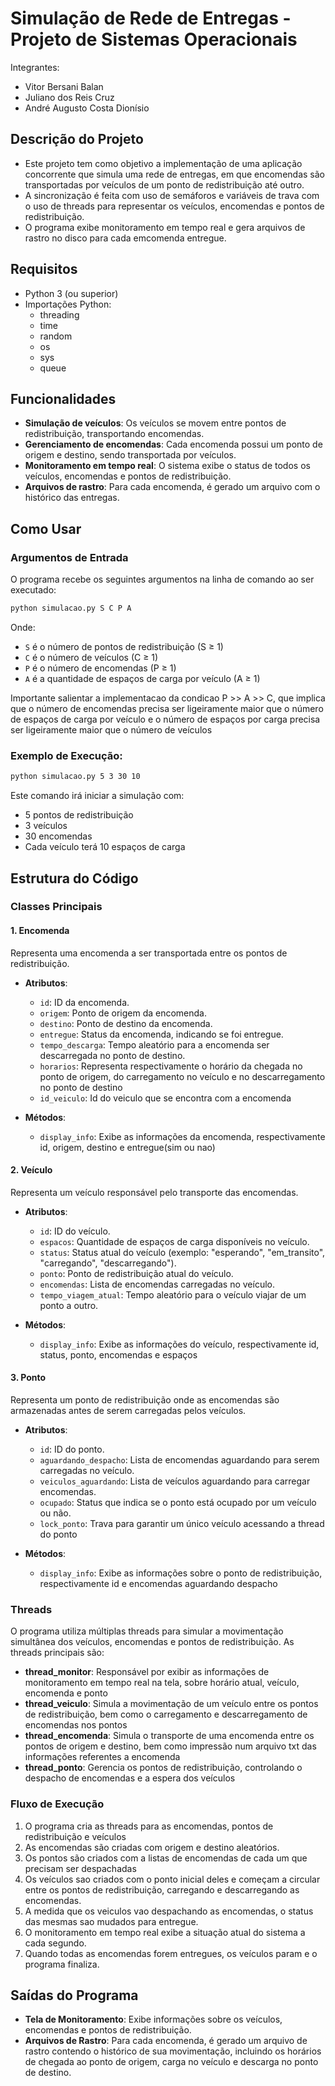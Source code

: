 # Simulação de Rede de Entregas - Projeto de Sistemas Operacionais

Integrantes:
- Vitor Bersani Balan
- Juliano dos Reis Cruz
- André Augusto Costa Dionísio

## Descrição do Projeto

- Este projeto tem como objetivo a implementação de uma aplicação concorrente que simula uma rede de entregas, em que encomendas são transportadas por veículos de um ponto de
redistribuição até outro. 
- A sincronização é feita com uso de semáforos e variáveis de trava com o uso de threads para representar os veículos, encomendas e pontos de redistribuição. 
- O programa exibe monitoramento em tempo real e gera arquivos de rastro no disco para cada emcomenda entregue.

## Requisitos

- Python 3 (ou superior)
- Importações Python:
  - threading
  - time
  - random
  - os
  - sys
  - queue

## Funcionalidades

- **Simulação de veículos**: Os veículos se movem entre pontos de redistribuição, transportando encomendas.
- **Gerenciamento de encomendas**: Cada encomenda possui um ponto de origem e destino, sendo transportada por veículos.
- **Monitoramento em tempo real**: O sistema exibe o status de todos os veículos, encomendas e pontos de redistribuição.
- **Arquivos de rastro**: Para cada encomenda, é gerado um arquivo com o histórico das entregas.

## Como Usar

### Argumentos de Entrada

O programa recebe os seguintes argumentos na linha de comando ao ser executado:

```bash
python simulacao.py S C P A
```

Onde:

- `S` é o número de pontos de redistribuição (S ≥ 1)
- `C` é o número de veículos (C ≥ 1)
- `P` é o número de encomendas (P ≥ 1)
- `A` é a quantidade de espaços de carga por veículo (A ≥ 1)

Importante salientar a implementacao da condicao P >> A >> C, que implica que 
o número de encomendas precisa ser ligeiramente maior que o número de espaços de carga por veículo
e o número de espaços por carga precisa ser ligeiramente maior que o número de veículos

### Exemplo de Execução:
```bash
python simulacao.py 5 3 30 10
```

Este comando irá iniciar a simulação com:

- 5 pontos de redistribuição
- 3 veículos
- 30 encomendas
- Cada veículo terá 10 espaços de carga

## Estrutura do Código

### Classes Principais

#### 1. **Encomenda**

Representa uma encomenda a ser transportada entre os pontos de redistribuição.

- **Atributos**:
  - `id`: ID da encomenda.
  - `origem`: Ponto de origem da encomenda.
  - `destino`: Ponto de destino da encomenda.
  - `entregue`: Status da encomenda, indicando se foi entregue.
  - `tempo_descarga`: Tempo aleatório para a encomenda ser descarregada no ponto de destino.
  - `horarios`: Representa respectivamente o horário da chegada no ponto de origem, do carregamento no veículo e no descarregamento no ponto de destino
  - `id_veiculo`: Id do veiculo que se encontra com a encomenda

- **Métodos**:
  - `display_info`: Exibe as informações da encomenda, respectivamente id, origem, destino e entregue(sim ou nao)

#### 2. **Veículo**

Representa um veículo responsável pelo transporte das encomendas.

- **Atributos**:
  - `id`: ID do veículo.
  - `espacos`: Quantidade de espaços de carga disponíveis no veículo.
  - `status`: Status atual do veículo (exemplo: "esperando", "em_transito", "carregando", "descarregando").
  - `ponto`: Ponto de redistribuição atual do veículo.
  - `encomendas`: Lista de encomendas carregadas no veículo.
  - `tempo_viagem_atual`: Tempo aleatório para o veículo viajar de um ponto a outro.

- **Métodos**:
  - `display_info`: Exibe as informações do veículo, respectivamente id, status, ponto, encomendas e espaços 

#### 3. **Ponto**

Representa um ponto de redistribuição onde as encomendas são armazenadas antes de serem carregadas pelos veículos.

- **Atributos**:
  - `id`: ID do ponto.
  - `aguardando_despacho`: Lista de encomendas aguardando para serem carregadas no veículo.
  - `veiculos_aguardando`: Lista de veículos aguardando para carregar encomendas.
  - `ocupado`: Status que indica se o ponto está ocupado por um veículo ou não.
  - `lock_ponto`: Trava para garantir um único veículo acessando a thread do ponto

- **Métodos**:
  - `display_info`: Exibe as informações sobre o ponto de redistribuição, respectivamente id e encomendas aguardando despacho

### Threads

O programa utiliza múltiplas threads para simular a movimentação simultânea dos veículos, encomendas e pontos de redistribuição. As threads principais são:

- **thread_monitor**: Responsável por exibir as informações de monitoramento em tempo real na tela, sobre horário atual, veículo, encomenda e ponto
- **thread_veiculo**: Simula a movimentação de um veículo entre os pontos de redistribuição, bem como o carregamento e descarregamento de encomendas nos pontos
- **thread_encomenda**: Simula o transporte de uma encomenda entre os pontos de origem e destino, bem como impressão num arquivo txt das informações referentes a encomenda
- **thread_ponto**: Gerencia os pontos de redistribuição, controlando o despacho de encomendas e a espera dos veículos

### Fluxo de Execução

1. O programa cria as threads para as encomendas, pontos de redistribuição e veículos
2. As encomendas são criadas com origem e destino aleatórios.
3. Os pontos são criados com a listas de encomendas de cada um que precisam ser despachadas
3. Os veículos sao criados com o ponto inicial deles e começam a circular entre os pontos de redistribuição, carregando e descarregando as encomendas.
4. A medida que os veiculos vao despachando as encomendas, o status das mesmas sao mudados para entregue.
5. O monitoramento em tempo real exibe a situação atual do sistema a cada segundo.
6. Quando todas as encomendas forem entregues, os veículos param e o programa finaliza.

## Saídas do Programa

- **Tela de Monitoramento**: Exibe informações sobre os veículos, encomendas e pontos de redistribuição.
- **Arquivos de Rastro**: Para cada encomenda, é gerado um arquivo de rastro contendo o histórico de sua movimentação, incluindo os horários de chegada ao ponto de origem, carga no veículo e descarga no ponto de destino.


